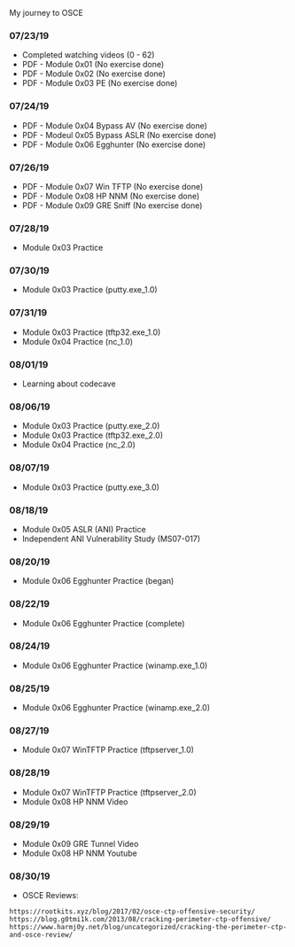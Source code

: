 My journey to OSCE

### 07/23/19
* Completed watching videos (0 - 62)
* PDF - Module 0x01 (No exercise done)
* PDF - Module 0x02 (No exercise done)
* PDF - Module 0x03 PE (No exercise done)

### 07/24/19
* PDF - Module 0x04 Bypass AV (No exercise done)
* PDF - Modeul 0x05 Bypass ASLR (No exercise done)
* PDF - Module 0x06 Egghunter (No exercise done)

### 07/26/19
* PDF - Module 0x07 Win TFTP (No exercise done)
* PDF - Module 0x08 HP NNM (No exercise done)
* PDF - Module 0x09 GRE Sniff (No exercise done)

### 07/28/19
* Module 0x03 Practice

### 07/30/19
* Module 0x03 Practice (putty.exe_1.0)

### 07/31/19
* Module 0x03 Practice (tftp32.exe_1.0)
* Module 0x04 Practice (nc_1.0)

### 08/01/19
* Learning about codecave

### 08/06/19
* Module 0x03 Practice (putty.exe_2.0)
* Module 0x03 Practice (tftp32.exe_2.0)
* Module 0x04 Practice (nc_2.0)

### 08/07/19
* Module 0x03 Practice (putty.exe_3.0)

### 08/18/19
* Module 0x05 ASLR (ANI) Practice
* Independent ANI Vulnerability Study (MS07-017)

### 08/20/19
* Module 0x06 Egghunter Practice (began)

### 08/22/19
* Module 0x06 Egghunter Practice (complete)

### 08/24/19
* Module 0x06 Egghunter Practice (winamp.exe_1.0)

### 08/25/19
* Module 0x06 Egghunter Practice (winamp.exe_2.0)

### 08/27/19
* Module 0x07 WinTFTP Practice (tftpserver_1.0)

### 08/28/19
* Module 0x07 WinTFTP Practice (tftpserver_2.0)
* Module 0x08 HP NNM Video

### 08/29/19
* Module 0x09 GRE Tunnel Video
* Module 0x08 HP NNM Youtube

### 08/30/19
* OSCE Reviews: 
```
https://rootkits.xyz/blog/2017/02/osce-ctp-offensive-security/
https://blog.g0tmi1k.com/2013/08/cracking-perimeter-ctp-offensive/
https://www.harmj0y.net/blog/uncategorized/cracking-the-perimeter-ctp-and-osce-review/
```


